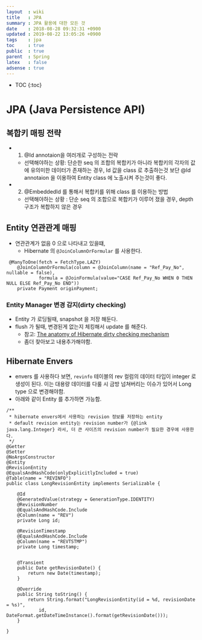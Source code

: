 ```yaml
---
layout  : wiki
title   : JPA
summary : JPA 활용에 대한 모든 것 
date    : 2018-08-28 09:32:31 +0900
updated : 2019-08-22 13:05:26 +0900
tags    : jpa
toc     : true
public  : true
parent  : Spring
latex   : false
adsense : true
---
```

* TOC
{:toc}

# JPA (Java Persistence API)

## 복합키 매핑 전략

* 1. @Id annotaion을 여러개로 구성하는 전략
	* 선택해야하는 상황: 단순한 seq 의 조합의 복합키가 아니라 복합키의 각자의 값에 유의미한 데이터가 존재하는 경우, Id 값을 class 로 추출하는것 보단 @Id annotaion 을 이용하여 Entity class 에 노출시켜 주는것이 좋다.
* 2. @EmbeddedId 를 통해서 복합키를 위해 class 를 이용하는 방법
	* 선택해야하는 상황 : 단순 seq 의 조합으로 복합키가 이루어 졌을 경우, depth 구조가 복합하지 않은 경우

## Entity 연관관계 매핑

* 연관관계가 없음 0 으로 나타내고 있을떄,
	* Hibernate 의 `@JoinColumnOrFormular` 를 사용한다.
```
 @ManyToOne(fetch = FetchType.LAZY)
    @JoinColumnOrFormula(column = @JoinColumn(name = "Ref_Pay_No", nullable = false),
            formula = @JoinFormula(value="CASE Ref_Pay_No WHEN 0 THEN NULL ELSE Ref_Pay_No END"))
    private Payment originPayment;
```

### Entity Manager 변경 감지(dirty checking)

* Entity 가 로딩될때, snapshot 을 저장 해둔다.
* flush 가 될때, 변경된게 없는지 체킹해서 update 를 해준다.
	* 참고: [The anatomy of Hibernate dirty checking mechanism](https://vladmihalcea.com/the-anatomy-of-hibernate-dirty-checking/)
	* 좀더 찾아보고 내용추가해야함.

## Hibernate Envers

* envers 를 사용하다 보면, `revinfo` 테이블의 rev 컬럼의 데이터 타입이 integer 로 생성이 된다. 이는 대용량 데이터를 다룰 시 금방 넘쳐버리는 이슈가 있어서 Long type 으로 변경해야함.
* 아래와 같이 Entity 를 추가하면 가능함.

```
/**
 * hibernate envers에서 사용하는 revision 정보를 저장하는 entity
 * default revision entity는 revision number가 {@link java.lang.Integer} 라서, 더 큰 사이즈의 revision number가 필요한 경우에 사용한다.
 */
@Getter
@Setter
@NoArgsConstructor
@Entity
@RevisionEntity
@EqualsAndHashCode(onlyExplicitlyIncluded = true)
@Table(name = "REVINFO")
public class LongRevisionEntity implements Serializable {

    @Id
    @GeneratedValue(strategy = GenerationType.IDENTITY)
    @RevisionNumber
    @EqualsAndHashCode.Include
    @Column(name = "REV")
    private Long id;

    @RevisionTimestamp
    @EqualsAndHashCode.Include
    @Column(name = "REVTSTMP")
    private Long timestamp;


    @Transient
    public Date getRevisionDate() {
        return new Date(timestamp);
    }

    @Override
    public String toString() {
        return String.format("LongRevisionEntity(id = %d, revisionDate = %s)",
            id, DateFormat.getDateTimeInstance().format(getRevisionDate()));
    }

}
```
